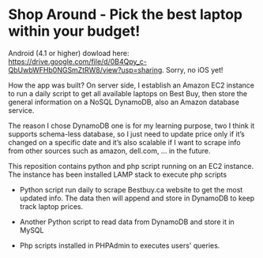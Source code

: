 # Shop Around - Pick the best laptop within your budget!

Android (4.1 or higher) dowload here: https://drive.google.com/file/d/0B4Qpy_c-QbUwbWFHb0NGSmZtRW8/view?usp=sharing. Sorry, no iOS yet!

How the app was built?
On server side, I establish an Amazon EC2 instance to run a daily script to get all available laptops on Best Buy, then store the general information on a NoSQL DynamoDB, also an Amazon database service. 

The reason I chose DynamoDB one is for my learning purpose, two I think it supports schema-less database, so I just need to update price only if it’s changed on a specific date and it’s also scalable if I want to scrape info from other sources such as amazon, dell.com, … in the future.

This reposition contains python and php script running on an EC2 instance. The instance has been installed LAMP stack to execute php scripts
- Python script run daily to scrape Bestbuy.ca website to get the most updated info. The data then will append and store in DynamoDB to keep track laptop prices.
- Another Python script to read data from DynamoDB and store it in MySQL

- Php scripts installed in PHPAdmin to executes users' queries.
